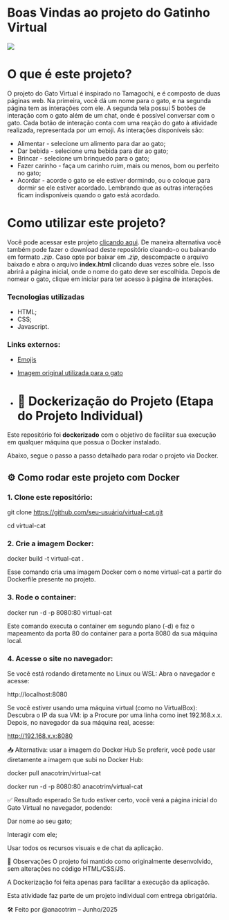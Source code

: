 # Boas Vindas ao projeto do Gatinho Virtual

<img src = "Imagens/tela.jpeg">

# O que é este projeto?

O projeto do Gato Virtual é inspirado no Tamagochi, e é composto de duas páginas web. Na primeira, você dá um nome para o gato, e na segunda página tem as interações com ele.
A segunda tela possui 5 botões de interação com o gato além de um chat, onde é possível conversar com o gato.
Cada botão de interação conta com uma reação do gato à atividade realizada, representada por um emoji. As interações disponíveis são:

- Alimentar - selecione um alimento para dar ao gato;
- Dar bebida - selecione uma bebida para dar ao gato;
- Brincar - selecione um brinquedo para o gato;
- Fazer carinho - faça um carinho ruim, mais ou menos, bom ou perfeito no gato;
- Acordar - acorde o gato se ele estiver dormindo, ou o coloque para dormir se ele estiver acordado. Lembrando que as outras interações ficam indisponíveis quando o gato está acordado.

# Como utilizar este projeto?

Você pode acessar este projeto [clicando aqui](https://lelepg.github.io/Virtual-Cat/index.html).
De maneira alternativa você também pode fazer o download deste repositório cloando-o ou baixando em formato _.zip_.
Caso opte por baixar em _.zip_, descompacte o arquivo baixado e abra o arquivo **index.html** clicando duas vezes sobre ele. Isso abrirá a página inicial, onde o nome do gato deve ser escolhida. Depois de nomear o gato, clique em iniciar para ter acesso à página de interações.

### Tecnologias utilizadas

- HTML;
- CSS;
- Javascript.

### Links externos:

- [Emojis](https://unicode.org/emoji/charts/full-emoji-list.html)
- [Imagem original utilizada para o gato](https://fi.pinterest.com/pin/863706034772772147/)

- # 🐳 Dockerização do Projeto (Etapa do Projeto Individual)

Este repositório foi **dockerizado** com o objetivo de facilitar sua execução em qualquer máquina que possua o Docker instalado.

Abaixo, segue o passo a passo detalhado para rodar o projeto via Docker.



## ⚙️ Como rodar este projeto com Docker

### 1. Clone este repositório:

git clone https://github.com/seu-usuário/virtual-cat.git

cd virtual-cat

### 2. Crie a imagem Docker:

docker build -t virtual-cat .

Esse comando cria uma imagem Docker com o nome virtual-cat a partir do Dockerfile presente no projeto.

### 3. Rode o container:
   
docker run -d -p 8080:80 virtual-cat

Este comando executa o container em segundo plano (-d) e faz o mapeamento da porta 80 do container para a porta 8080 da sua máquina local.

### 4. Acesse o site no navegador:
Se você está rodando diretamente no Linux ou WSL:
Abra o navegador e acesse:

http://localhost:8080

Se você estiver usando uma máquina virtual (como no VirtualBox):
Descubra o IP da sua VM:
ip a
Procure por uma linha como inet 192.168.x.x.
Depois, no navegador da sua máquina real, acesse:

http://192.168.x.x:8080

📥 Alternativa: usar a imagem do Docker Hub
Se preferir, você pode usar diretamente a imagem que subi no Docker Hub:

docker pull anacotrim/virtual-cat

docker run -d -p 8080:80 anacotrim/virtual-cat

✅ Resultado esperado
Se tudo estiver certo, você verá a página inicial do Gato Virtual no navegador, podendo:

Dar nome ao seu gato;

Interagir com ele;

Usar todos os recursos visuais e de chat da aplicação.

📌 Observações
O projeto foi mantido como originalmente desenvolvido, sem alterações no código HTML/CSS/JS.

A Dockerização foi feita apenas para facilitar a execução da aplicação.

Esta atividade faz parte de um projeto individual com entrega obrigatória.

🛠️ Feito por @anacotrim – Junho/2025



